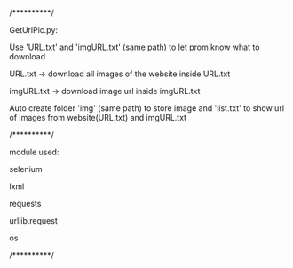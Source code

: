 /**********/

GetUrlPic.py:

Use 'URL.txt' and 'imgURL.txt' (same path) to let prom know what to download

URL.txt -> download all images of the website inside URL.txt

imgURL.txt -> download image url inside imgURL.txt

Auto create folder 'img' (same path) to store image and 'list.txt' to show url of images from website(URL.txt) and imgURL.txt

/**********/

module used:

selenium

lxml

requests

urllib.request

os

/**********/
